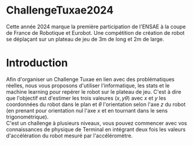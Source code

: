 # ChallengeTuxae2024  
Cette année 2024 marque la première participation de l'ENSAE à la coupe de France de Robotique et Eurobot. Une compétition de création de robot se déplaçant sur un plateau de jeu de 3m de long et 2m de large.  

# Introduction
Afin d'organiser un Challenge Tuxae en lien avec des problématiques réelles, nous vous proposons d'utiliser l'informatique, les stats et le machine learning pour repérer le robot sur le plateau de jeu. C'est à dire que l'objectif est d'estimer les trois valeures $(x, y \theta)$ avec $x$ et $y$ les coordonnées du robot dans le plan et $\theta$ l'orientation selon l'axe $z$ du robot (en prenant pour orientation nul l'axe $x$ et en tournant dans le sens trigonométrique).  
C'est un challenge à plusieurs niveaux, vous pouvez commencer avec vos connaissances de physique de Terminal en intégrant deux fois les valeurs d'accélération du robot mesuré par l'accéléromètre.